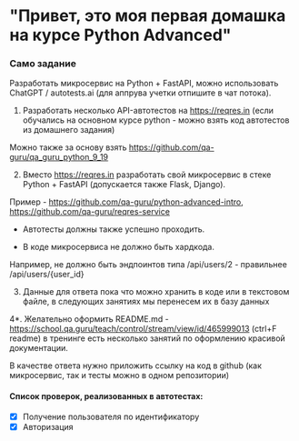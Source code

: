 <h1>"Привет, это моя первая домашка на курсе Python Advanced"</h1>
<h3>Само задание</h3>
Разработать микросервис на Python + FastAPI, можно использовать ChatGPT / autotests.ai (для аппрува учетки отпишите в чат потока).

1. Разработать несколько API-автотестов на https://reqres.in (если обучались на основном курсе python - можно взять код автотестов из домашнего задания)

Можно также за основу взять https://github.com/qa-guru/qa_guru_python_9_19

2. Вместо https://reqres.in разработать свой микросервис в стеке Python + FastAPI (допускается также Flask, Django).

Пример - https://github.com/qa-guru/python-advanced-intro, https://github.com/qa-guru/reqres-service

- Автотесты должны также успешно проходить.

- В коде микросервиса не должно быть хардкода.

Например, не должно быть эндпоинтов типа /api/users/2 - правильнее /api/users/{user_id}

3. Данные для ответа пока что можно хранить в коде или в текстовом файле, в следующих занятиях мы перенесем их в базу данных

4*. Желательно оформить README.md - https://school.qa.guru/teach/control/stream/view/id/465999013 (ctrl+F readme) в тренинге есть несколько занятий по оформлению красивой документации.

В качестве ответа нужно приложить ссылку на код в github (как микросервис, так и тесты можно в одном репозитории)

#### Список проверок, реализованных в автотестах:
- [x] Получение пользователя по идентификатору
- [x] Авторизация
